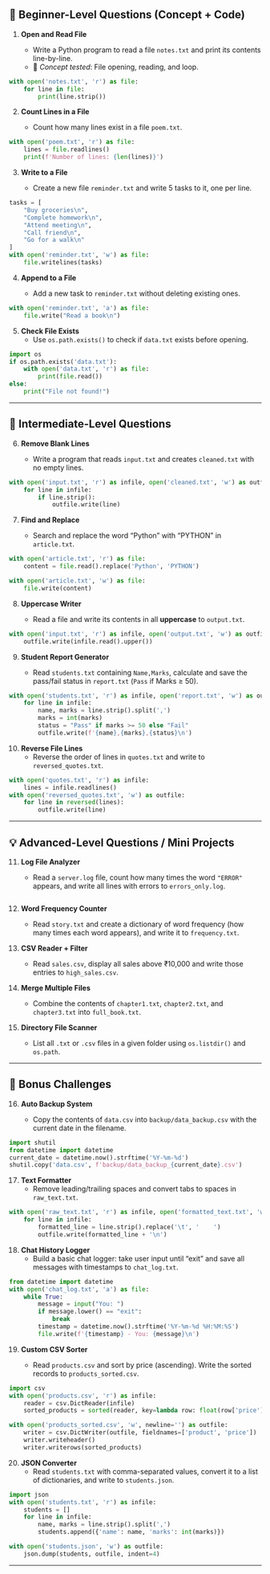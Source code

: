 ## 🔰 **Beginner-Level Questions (Concept + Code)**

1. **Open and Read File**

   - Write a Python program to read a file `notes.txt` and print its contents line-by-line.
   - 📌 _Concept tested_: File opening, reading, and loop.

```python
with open('notes.txt', 'r') as file:
    for line in file:
        print(line.strip())
```

2. **Count Lines in a File**

   - Count how many lines exist in a file `poem.txt`.
```python
with open('poem.txt', 'r') as file:
    lines = file.readlines()
    print(f'Number of lines: {len(lines)}')

```

3. **Write to a File**

   - Create a new file `reminder.txt` and write 5 tasks to it, one per line.
```python
tasks = [
    "Buy groceries\n",
    "Complete homework\n",
    "Attend meeting\n",
    "Call friend\n",
    "Go for a walk\n"
]
with open('reminder.txt', 'w') as file:
    file.writelines(tasks)
```

4. **Append to a File**

   - Add a new task to `reminder.txt` without deleting existing ones.

```python
with open('reminder.txt', 'a') as file:
    file.write("Read a book\n")
```

5. **Check File Exists**
   - Use `os.path.exists()` to check if `data.txt` exists before opening.
```python
import os
if os.path.exists('data.txt'):
    with open('data.txt', 'r') as file:
        print(file.read())
else:
    print("File not found!")

```
---

## 🧪 **Intermediate-Level Questions**

6. **Remove Blank Lines**

   - Write a program that reads `input.txt` and creates `cleaned.txt` with no empty lines.

```python
with open('input.txt', 'r') as infile, open('cleaned.txt', 'w') as outfile:
    for line in infile:
        if line.strip():
            outfile.write(line)
```

7. **Find and Replace**

   - Search and replace the word “Python” with “PYTHON” in `article.txt`.

```python
with open('article.txt', 'r') as file:
    content = file.read().replace('Python', 'PYTHON')

with open('article.txt', 'w') as file:
    file.write(content)

```
8. **Uppercase Writer**

   - Read a file and write its contents in all **uppercase** to `output.txt`.

```python
with open('input.txt', 'r') as infile, open('output.txt', 'w') as outfile:
    outfile.write(infile.read().upper())

```

9. **Student Report Generator**

   - Read `students.txt` containing `Name,Marks`, calculate and save the pass/fail status in `report.txt` (`Pass` if Marks ≥ 50).
```python
with open('students.txt', 'r') as infile, open('report.txt', 'w') as outfile:
    for line in infile:
        name, marks = line.strip().split(',')
        marks = int(marks)
        status = "Pass" if marks >= 50 else "Fail"
        outfile.write(f'{name},{marks},{status}\n')

```

10. **Reverse File Lines**
    - Reverse the order of lines in `quotes.txt` and write to `reversed_quotes.txt`.
```python
with open('quotes.txt', 'r') as infile:
    lines = infile.readlines()
with open('reversed_quotes.txt', 'w') as outfile:
    for line in reversed(lines):
        outfile.write(line)
```

---

## 💡 **Advanced-Level Questions / Mini Projects**

11. **Log File Analyzer**

    - Read a `server.log` file, count how many times the word `"ERROR"` appears, and write all lines with errors to `errors_only.log`.
```python

```

12. **Word Frequency Counter**

    - Read `story.txt` and create a dictionary of word frequency (how many times each word appears), and write it to `frequency.txt`.

13. **CSV Reader + Filter**

    - Read `sales.csv`, display all sales above ₹10,000 and write those entries to `high_sales.csv`.

14. **Merge Multiple Files**

    - Combine the contents of `chapter1.txt`, `chapter2.txt`, and `chapter3.txt` into `full_book.txt`.

15. **Directory File Scanner**
    - List all `.txt` or `.csv` files in a given folder using `os.listdir()` and `os.path`.

---

## 🚀 **Bonus Challenges**

16. **Auto Backup System**

    - Copy the contents of `data.csv` into `backup/data_backup.csv` with the current date in the filename.
```python
import shutil
from datetime import datetime
current_date = datetime.now().strftime('%Y-%m-%d')
shutil.copy('data.csv', f'backup/data_backup_{current_date}.csv')
```

17. **Text Formatter**
    - Remove leading/trailing spaces and convert tabs to spaces in `raw_text.txt`.

```python
with open('raw_text.txt', 'r') as infile, open('formatted_text.txt', 'w') as outfile:
    for line in infile:
        formatted_line = line.strip().replace('\t', '    ')
        outfile.write(formatted_line + '\n')
```


18. **Chat History Logger**
    - Build a basic chat logger: take user input until “exit” and save all messages with timestamps to `chat_log.txt`.
```python
from datetime import datetime
with open('chat_log.txt', 'a') as file:
    while True:
        message = input("You: ")
        if message.lower() == "exit":
            break
        timestamp = datetime.now().strftime('%Y-%m-%d %H:%M:%S')
        file.write(f'{timestamp} - You: {message}\n')

```
19. **Custom CSV Sorter**

    - Read `products.csv` and sort by price (ascending). Write the sorted records to `products_sorted.csv`.
```python
import csv
with open('products.csv', 'r') as infile:
    reader = csv.DictReader(infile)
    sorted_products = sorted(reader, key=lambda row: float(row['price']))

with open('products_sorted.csv', 'w', newline='') as outfile:
    writer = csv.DictWriter(outfile, fieldnames=['product', 'price'])
    writer.writeheader()
    writer.writerows(sorted_products)

```
20. **JSON Converter**
    - Read `students.txt` with comma-separated values, convert it to a list of dictionaries, and write to `students.json`.
```python
import json
with open('students.txt', 'r') as infile:
    students = []
    for line in infile:
        name, marks = line.strip().split(',')
        students.append({'name': name, 'marks': int(marks)})

with open('students.json', 'w') as outfile:
    json.dump(students, outfile, indent=4)
```

---